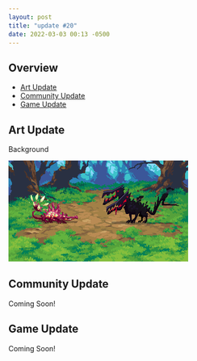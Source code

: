 ```yaml
---
layout: post
title: "update #20"
date: 2022-03-03 00:13 -0500
---
```


## Overview

- [<u>Art Update</u>](#art-update)
- [<u>Community Update</u>](#community-update)
- [<u>Game Update</u>](#game-update)

## Art Update

Background

<div class="image-container mid">
  <img src="/assets/images/updates/20/updated-forest-background.gif" loading="lazy" alt="" />
</div>

## Community Update

Coming Soon!

## Game Update

Coming Soon!
